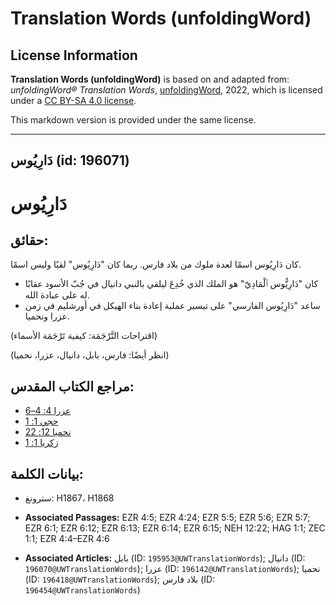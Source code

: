 # Translation Words (unfoldingWord)

## License Information

**Translation Words (unfoldingWord)** is based on and adapted from: _unfoldingWord® Translation Words_, [unfoldingWord](https://unfoldingword.org/utw), 2022, which is licensed under a [CC BY-SA 4.0 license](https://creativecommons.org/licenses/by-sa/4.0/legalcode.en).

This markdown version is provided under the same license.



--------------------------------

## دَارِيُوس (id: 196071)

دَارِيُوس
=========

حقائق:
------

كان دَارِيُوس اسمًا لعدة ملوك من بلاد فارس. ربما كان "دَارِيُوس" لقبًا وليس اسمًا.

* كان "دَارِيُّوس ٱلْمَادِيّ" هو الملك الذي خُدِعَ ليلقي بالنبي دانيال في جُبّ الأسود عقابًا له على عبادة الله.
* ساعد "دَارِيُوس الفارسي" على تيسير عملية إعادة بناء الهيكل في أورشليم في زمن عزرا ونحميا.

(اقتراحات التَّرْجَمَة: كيفية تَرْجَمَة الأسماء)

(انظر أيضًا: فارس، بابل، دانيال، عزرا، نحميا)

مراجع الكتاب المقدس:
--------------------

* [عزرا 4: 4–6](https://ref.ly/Ezra4:4-Ezra4:6)
* [حجي 1: 1](https://ref.ly/Hag1:1)
* [نحميا 12: 22](https://ref.ly/Neh12:22)
* [زكريا 1: 1](https://ref.ly/Zech1:1)

بيانات الكلمة:
--------------

* سترونغ: H1867، H1868

* **Associated Passages:** EZR 4:5; EZR 4:24; EZR 5:5; EZR 5:6; EZR 5:7; EZR 6:1; EZR 6:12; EZR 6:13; EZR 6:14; EZR 6:15; NEH 12:22; HAG 1:1; ZEC 1:1; EZR 4:4–EZR 4:6
* **Associated Articles:** بابل (ID: `195953@UWTranslationWords`); دانيال (ID: `196070@UWTranslationWords`); عزرا (ID: `196142@UWTranslationWords`); نحميا (ID: `196418@UWTranslationWords`); بلاد فارس (ID: `196454@UWTranslationWords`)


